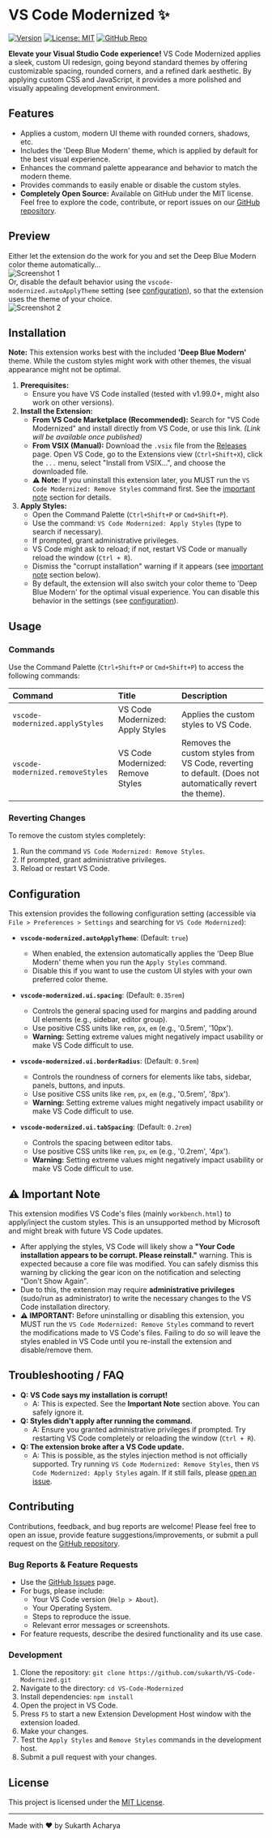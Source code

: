 # VS Code Modernized ✨

[![Version](https://img.shields.io/badge/version-0.1.0-blue.svg)](https://marketplace.visualstudio.com/items?itemName=sukarth.VS-Code-Modernized)
[![License: MIT](https://img.shields.io/badge/License-MIT-yellow.svg)](https://opensource.org/licenses/MIT)
[![GitHub Repo](https://img.shields.io/badge/GitHub-Repo-blue?logo=github)](https://github.com/sukarth/VS-Code-Modernized)

**Elevate your Visual Studio Code experience!**
VS Code Modernized applies a sleek, custom UI redesign, going beyond standard themes by offering customizable spacing, rounded corners, and a refined dark aesthetic. By applying custom CSS and JavaScript, it provides a more polished and visually appealing development environment.

## Features

- Applies a custom, modern UI theme with rounded corners, shadows, etc.
- Includes the 'Deep Blue Modern' theme, which is applied by default for the best visual experience.
- Enhances the command palette appearance and behavior to match the modern theme.
- Provides commands to easily enable or disable the custom styles.
- **Completely Open Source:** Available on GitHub under the MIT license. Feel free to explore the code, contribute, or report issues on our [GitHub repository](https://github.com/sukarth/VS-Code-Modernized).

## Preview

Either let the extension do the work for you and set the Deep Blue Modern color theme automatically... <br>
![Screenshot 1](https://raw.githubusercontent.com/sukarth/VS-Code-Modernized/main/assets/vscodeModernizedThemeSwitchDemo.gif)
<br>
Or, disable the default behavior using the `vscode-modernized.autoApplyTheme` setting (see [configuration](#configuration)), so that the extension uses the theme of your choice. <br>
![Screenshot 2](https://raw.githubusercontent.com/sukarth/VS-Code-Modernized/main/assets/vscodeModernizedNoThemeSwitchDemo.gif)

<!-- *(Consider adding a carousel or more detailed images showing the UI changes)* -->

## Installation

**Note:** This extension works best with the included **'Deep Blue Modern'** theme. While the custom styles might work with other themes, the visual appearance might not be optimal.

1.  **Prerequisites:**
    - Ensure you have VS Code installed (tested with v1.99.0+, might also work on other versions).
    <!-- *   *(Optional but Recommended)* Install the [Geist Mono](https://vercel.com/font/mono) font for the intended look. -->
2.  **Install the Extension:**
    - **From VS Code Marketplace (Recommended):** Search for "VS Code Modernized" and install directly from VS Code, or use this link. _(Link will be available once published)_
    - **From VSIX (Manual):** Download the `.vsix` file from the [Releases](https://github.com/sukarth/VS-Code-Modernized/releases) page. Open VS Code, go to the Extensions view (`Ctrl+Shift+X`), click the `...` menu, select "Install from VSIX...", and choose the downloaded file.
    - **⚠️ Note:** If you uninstall this extension later, you MUST run the `VS Code Modernized: Remove Styles` command first. See the [important note](#⚠️-important-note) section for details.
3.  **Apply Styles:**
    - Open the Command Palette (`Ctrl+Shift+P` or `Cmd+Shift+P`).
    - Use the command: `VS Code Modernized: Apply Styles` (type to search if necessary).
    - If prompted, grant administrative privileges.
    - VS Code might ask to reload; if not, restart VS Code or manually reload the window (`Ctrl + R`).
    - Dismiss the "corrupt installation" warning if it appears (see [important note](#⚠️-important-note) section below).
    - By default, the extension will also switch your color theme to 'Deep Blue Modern' for the optimal visual experience. You can disable this behavior in the settings (see [configuration](#configuration)).

## Usage

### Commands

Use the Command Palette (`Ctrl+Shift+P` or `Cmd+Shift+P`) to access the following commands:

| Command                          | Title                             | Description                                                                                              |
| :------------------------------- | :-------------------------------- | :------------------------------------------------------------------------------------------------------- |
| `vscode-modernized.applyStyles`  | VS Code Modernized: Apply Styles  | Applies the custom styles to VS Code.                                                                    |
| `vscode-modernized.removeStyles` | VS Code Modernized: Remove Styles | Removes the custom styles from VS Code, reverting to default. (Does not automatically revert the theme). |

### Reverting Changes

To remove the custom styles completely:

1.  Run the command `VS Code Modernized: Remove Styles`.
2.  If prompted, grant administrative privileges.
3.  Reload or restart VS Code.

## Configuration

This extension provides the following configuration setting (accessible via `File > Preferences > Settings` and searching for `VS Code Modernized`):

- **`vscode-modernized.autoApplyTheme`**: (Default: `true`)

  - When enabled, the extension automatically applies the 'Deep Blue Modern' theme when you run the `Apply Styles` command.
  - Disable this if you want to use the custom UI styles with your own preferred color theme.

- **`vscode-modernized.ui.spacing`**: (Default: `0.35rem`)

  - Controls the general spacing used for margins and padding around UI elements (e.g., sidebar, editor group).
  - Use positive CSS units like `rem`, `px`, `em` (e.g., '0.5rem', '10px').
  - **Warning:** Setting extreme values might negatively impact usability or make VS Code difficult to use.

- **`vscode-modernized.ui.borderRadius`**: (Default: `0.5rem`)

  - Controls the roundness of corners for elements like tabs, sidebar, panels, buttons, and inputs.
  - Use positive CSS units like `rem`, `px`, `em` (e.g., '0.5rem', '8px').
  - **Warning:** Setting extreme values might negatively impact usability or make VS Code difficult to use.

- **`vscode-modernized.ui.tabSpacing`**: (Default: `0.2rem`)
  - Controls the spacing between editor tabs.
  - Use positive CSS units like `rem`, `px`, `em` (e.g., '0.2rem', '4px').
  - **Warning:** Setting extreme values might negatively impact usability or make VS Code difficult to use.

## ⚠️ Important Note

This extension modifies VS Code's files (mainly `workbench.html`) to apply/inject the custom styles. This is an unsupported method by Microsoft and might break with future VS Code updates.

- After applying the styles, VS Code will likely show a **"Your Code installation appears to be corrupt. Please reinstall."** warning. This is expected because a core file was modified. You can safely dismiss this warning by clicking the gear icon on the notification and selecting "Don't Show Again".
- Due to this, the extension may require **administrative privileges** (sudo/run as administrator) to write the necessary changes to the VS Code installation directory.
- **⚠️ IMPORTANT:** Before uninstalling or disabling this extension, you MUST run the `VS Code Modernized: Remove Styles` command to revert the modifications made to VS Code's files. Failing to do so will leave the styles enabled in VS Code until you re-install the extension and disable/remove them.

## Troubleshooting / FAQ

- **Q: VS Code says my installation is corrupt!**
  - A: This is expected. See the **Important Note** section above. You can safely ignore it.
- **Q: Styles didn't apply after running the command.**
  - A: Ensure you granted administrative privileges if prompted. Try restarting VS Code completely or reloading the window (`Ctrl + R`).
- **Q: The extension broke after a VS Code update.**
  - A: This is possible, as the styles injection method is not officially supported. Try running `VS Code Modernized: Remove Styles`, then `VS Code Modernized: Apply Styles` again. If it still fails, please [open an issue](https://github.com/sukarth/VS-Code-Modernized/issues).

## Contributing

Contributions, feedback, and bug reports are welcome! Please feel free to open an issue, provide feature suggestions/improvements, or submit a pull request on the [GitHub repository](https://github.com/sukarth/VS-Code-Modernized).

### Bug Reports & Feature Requests

- Use the [GitHub Issues](https://github.com/sukarth/VS-Code-Modernized/issues) page.
- For bugs, please include:
  - Your VS Code version (`Help > About`).
  - Your Operating System.
  - Steps to reproduce the issue.
  - Relevant error messages or screenshots.
- For feature requests, describe the desired functionality and its use case.

### Development

1.  Clone the repository: `git clone https://github.com/sukarth/VS-Code-Modernized.git`
2.  Navigate to the directory: `cd VS-Code-Modernized`
3.  Install dependencies: `npm install`
4.  Open the project in VS Code.
5.  Press `F5` to start a new Extension Development Host window with the extension loaded.
6.  Make your changes.
7.  Test the `Apply Styles` and `Remove Styles` commands in the development host.
8.  Submit a pull request with your changes.

## License

This project is licensed under the [MIT License](LICENSE).

---

Made with ❤️ by Sukarth Acharya

